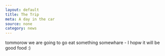 ```yaml
---
layout: default
title: The Trip
meta: A day in the car
source: none
category: news
---
```



tommorow we are going to go eat something somewhare - I hopw it will be good food :)
